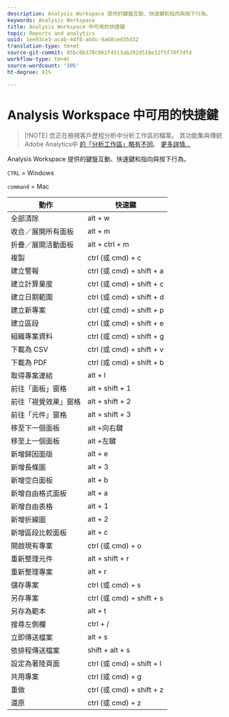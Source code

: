 ```yaml
---
description: Analysis Workspace 提供的鍵盤互動、快速鍵和指向與按下行為。
keywords: Analysis Workspace
title: Analysis Workspace 中可用的快捷鍵
topic: Reports and analytics
uuid: 1ee93ce3-acab-44f8-abdc-9a68ced35d32
translation-type: tm+mt
source-git-commit: 05bc0b378c962f4513ab292d518e32f5f70f7dfd
workflow-type: tm+mt
source-wordcount: '305'
ht-degree: 81%

---
```



# Analysis Workspace 中可用的快捷鍵

>[!NOTE] 您正在檢視客戶歷程分析中分析工作區的檔案。 其功能集與傳統Adobe Analytics中 [的「分析工作區」略有不同](https://docs.adobe.com/content/help/zh-Hant/analytics/analyze/analysis-workspace/home.html)。 [更多詳情...](/help/getting-started/cja-aa.md)

Analysis Workspace 提供的鍵盤互動、快速鍵和指向與按下行為。

`CTRL` = Windows

`command` = Mac

| 動作 | 快速鍵 |
|---|---|
| 全部清除 | alt + w |
| 收合／展開所有面板 | alt + m |
| 折疊／展開活動面板 | alt + ctrl + m |
| 複製 | ctrl (或 cmd) + c |
| 建立警報 | ctrl (或 cmd) + shift + a |
| 建立計算量度 | ctrl (或 cmd) + shift + c |
| 建立日期範圍 | ctrl (或 cmd) + shift + d |
| 建立新專案 | ctrl (或 cmd) + shift + p |
| 建立區段 | ctrl (或 cmd) + shift + e |
| 組織專案資料 | ctrl (或 cmd) + shift + g |
| 下載為 CSV | ctrl (或 cmd) + shift + v |
| 下載為 PDF | ctrl (或 cmd) + shift + b |
| 取得專案連結 | alt + l |
| 前往「面板」窗格 | alt + shift + 1 |
| 前往「視覺效果」窗格 | alt + shift + 2 |
| 前往「元件」窗格 | alt + shift + 3 |
| 移至下一個面板 | alt +向右鍵 |
| 移至上一個面板 | alt +左鍵 |
| 新增歸因面版 | alt + e |
| 新增長條圖 | alt + 3 |
| 新增空白面板 | alt + b |
| 新增自由格式面板 | alt + a |
| 新增自由表格 | alt + 1 |
| 新增折線圖 | alt + 2 |
| 新增區段比較面板 | alt + c |
| 開啟現有專案 | ctrl (或 cmd) + o |
| 重新整理元件 | alt + shift + r |
| 重新整理專案 | alt + r |
| 儲存專案 | ctrl (或 cmd) + s |
| 另存專案 | ctrl (或 cmd) + shift + s |
| 另存為範本 | alt + t |
| 搜尋左側欄 | ctrl + / |
| 立即傳送檔案 | alt + s |
| 依排程傳送檔案 | shift + alt + s |
| 設定為著陸頁面 | ctrl (或 cmd) + shift + l |
| 共用專案 | ctrl (或 cmd) + g |
| 重做 | ctrl (或 cmd) + shift + z |
| 還原 | ctrl (或 cmd) + z |
